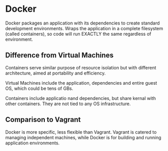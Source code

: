 # Docker
Docker packages an application with its dependencies to create standard development environments. Wraps the application in a complete filesystem (called containers), so code will run EXACTLY the same regardless of environment.

## Difference from Virtual Machines
Containers serve similar purpose of resource isolation but with different architecture, aimed at portability and efficiency.

Virtual Machines include the application, dependencies and entire guest OS, which could be tens of GBs. 

Containers include applicatio nand dependencies, but share kernal with other containers. They are not tied to any OS infrastructure.

## Comparison to Vagrant
Docker is more specific, less flexible than Vagrant. Vagrant is catered to managing independent machines, while Docker is for building and running application environments.
